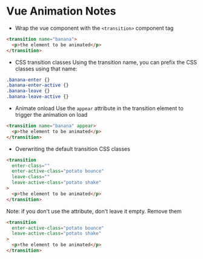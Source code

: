 # Vue Animation Notes
- Wrap the vue component with the `<transition>` component tag
```html
<transition name="banana">
  <p>the element to be animated</p>
</transition>
```

- CSS transition classes
Using the transition name, you can prefix the CSS classes using that name:
```css
.banana-enter {}
.banana-enter-active {}
.banana-leave {}
.banana-leave-active {}
```

- Animate onload
Use the `appear` attribute in the transition element to trigger the animation on load
```html
<transition name="banana" appear>
  <p>the element to be animated</p>
</transition>
```

- Overwriting the default transition CSS classes
```html
<transition
  enter-class=""
  enter-active-class="potato bounce"
  leave-class=""
  leave-active-class="potato shake"
>
  <p>the element to be animated</p>
</transition>
```
Note: if you don't use the attribute, don't leave it empty. Remove them
```html
<transition
  enter-active-class="potato bounce"
  leave-active-class="potato shake"
>
  <p>the element to be animated</p>
</transition>
```
